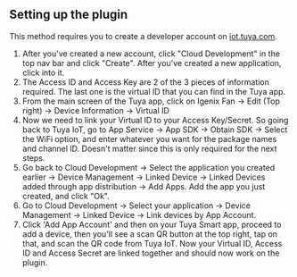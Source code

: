 ## Setting up the plugin

This method requires you to create a developer account on [iot.tuya.com](https://iot.tuya.com).

1. After you've created a new account, click "Cloud Development" in the top nav bar and click "Create".  After you've created a new application, click into it. 
2. The Access ID and Access Key are 2 of the 3 pieces of information required. The last one is the virtual ID that you can find in the Tuya app.
3. From the main screen of the Tuya app, click on Igenix Fan -> Edit (Top right) -> Device Information -> Virtual ID
4. Now we need to link your Virtual ID to your Access Key/Secret. So going back to Tuya IoT, go to App Service -> App SDK -> Obtain SDK -> Select the WiFi option, and enter whatever you want for the package names and channel ID. Doesn't matter since this is only required for the next steps.
5. Go back to Cloud Development -> Select the application you created earlier -> Device Management -> Linked Device -> Linked Devices added through app distribution -> Add Apps.  Add the app you just created, and click "Ok".
6. Go to Cloud Development -> Select your application -> Device Management -> Linked Device -> Link devices by App Account.
7. Click 'Add App Account' and then on your Tuya Smart app, proceed to add a device, then you'll see a scan QR button at the top right, tap on that, and scan the QR code from Tuya IoT. Now your Virtual ID, Access ID and Access Secret are linked together and should now work on the plugin.